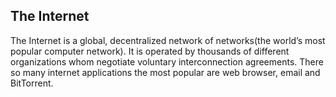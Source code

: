 ## The Internet

The Internet is a global, decentralized network of networks(the world’s most popular computer network). It is operated by thousands of different organizations whom negotiate voluntary interconnection agreements. There so many internet applications the most popular are web browser, email and BitTorrent.
